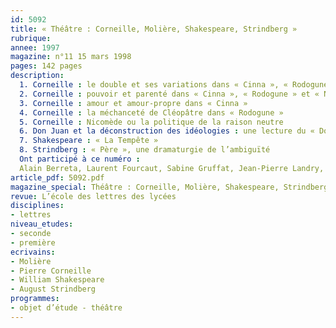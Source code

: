 ```yaml
---
id: 5092
title: « Théâtre : Corneille, Molière, Shakespeare, Strindberg »
rubrique: 
annee: 1997
magazine: n°11 15 mars 1998
pages: 142 pages
description: 
  1. Corneille : le double et ses variations dans « Cinna », « Rodogune » et « Nicomède »
  2. Corneille : pouvoir et parenté dans « Cinna », « Rodogune » et « Nicomède »
  3. Corneille : amour et amour-propre dans « Cinna »
  4. Corneille : la méchanceté de Cléopâtre dans « Rodogune »
  5. Corneille : Nicomède ou la politique de la raison neutre
  6. Don Juan et la déconstruction des idéologies : une lecture du « Dom Juan » de Molière
  7. Shakespeare : « La Tempête »
  8. Strindberg : « Père », une dramaturgie de l’ambiguïté
  Ont participé à ce numéro :
  Alain Berreta, Laurent Fourcaut, Sabine Gruffat, Jean-Pierre Landry, Thérèse Lassalle-Maraval, Jacques Le Marinel, Olivier Leplâtre, Laurent Thirouin
article_pdf: 5092.pdf
magazine_special: Théâtre : Corneille, Molière, Shakespeare, Strindberg
revue: L’école des lettres des lycées
disciplines:
- lettres
niveau_etudes:
- seconde
- première
ecrivains:
- Molière
- Pierre Corneille
- William Shakespeare
- August Strindberg
programmes:
- objet d’étude - théâtre
---
```

